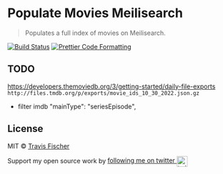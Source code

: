 # Populate Movies Meilisearch

> Populates a full index of movies on Meilisearch.

[![Build Status](https://github.com/transitive-bullshit/populate-movies-meilisearch/actions/workflows/build.yml/badge.svg)](https://github.com/transitive-bullshit/populate-movies-meilisearch/actions/workflows/build.yml) [![Prettier Code Formatting](https://img.shields.io/badge/code_style-prettier-brightgreen.svg)](https://prettier.io)

## TODO

https://developers.themoviedb.org/3/getting-started/daily-file-exports
`http://files.tmdb.org/p/exports/movie_ids_10_30_2022.json.gz`

- filter imdb "mainType": "seriesEpisode",

## License

MIT © [Travis Fischer](https://transitivebullsh.it)

Support my open source work by <a href="https://twitter.com/transitive_bs">following me on twitter <img src="https://storage.googleapis.com/saasify-assets/twitter-logo.svg" alt="twitter" height="24px" align="center"></a>
